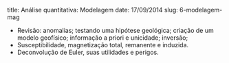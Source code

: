 title: Análise quantitativa: Modelagem
date: 17/09/2014
slug: 6-modelagem-mag

* Revisão: anomalias; testando uma hipótese geológica;
  criação de um modelo geofísico; informação a priori e unicidade; inversão;
* Susceptibilidade, magnetização total, remanente e induzida.
* Deconvolução de Euler, suas utilidades e perigos.
